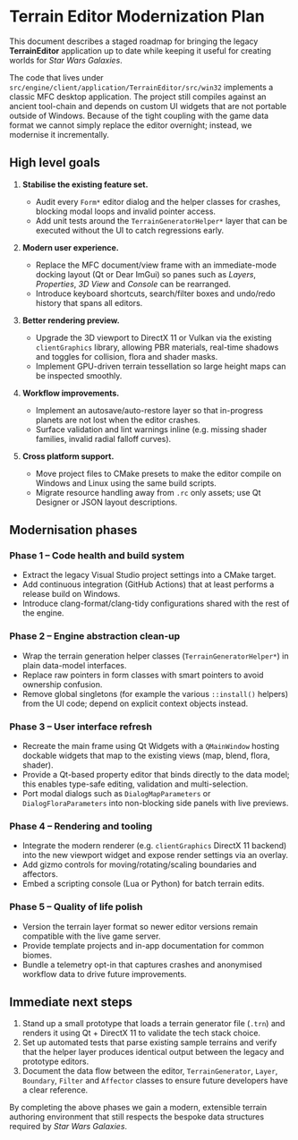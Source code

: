 # Terrain Editor Modernization Plan

This document describes a staged roadmap for bringing the legacy **TerrainEditor**
application up to date while keeping it useful for creating worlds for *Star Wars
Galaxies*.

The code that lives under `src/engine/client/application/TerrainEditor/src/win32`
implements a classic MFC desktop application.  The project still compiles
against an ancient tool-chain and depends on custom UI widgets that are not
portable outside of Windows.  Because of the tight coupling with the game data
format we cannot simply replace the editor overnight; instead, we modernise it
incrementally.

## High level goals

1. **Stabilise the existing feature set.**
   - Audit every `Form*` editor dialog and the helper classes for crashes,
     blocking modal loops and invalid pointer access.
   - Add unit tests around the `TerrainGeneratorHelper*` layer that can be
     executed without the UI to catch regressions early.

2. **Modern user experience.**
   - Replace the MFC document/view frame with an immediate-mode docking layout
     (Qt or Dear ImGui) so panes such as *Layers*, *Properties*, *3D View* and
     *Console* can be rearranged.
   - Introduce keyboard shortcuts, search/filter boxes and undo/redo history that
     spans all editors.

3. **Better rendering preview.**
   - Upgrade the 3D viewport to DirectX 11 or Vulkan via the existing
     `clientGraphics` library, allowing PBR materials, real-time shadows and
     toggles for collision, flora and shader masks.
   - Implement GPU-driven terrain tessellation so large height maps can be
     inspected smoothly.

4. **Workflow improvements.**
   - Implement an autosave/auto-restore layer so that in-progress planets are not
     lost when the editor crashes.
   - Surface validation and lint warnings inline (e.g. missing shader families,
     invalid radial falloff curves).

5. **Cross platform support.**
   - Move project files to CMake presets to make the editor compile on Windows
     and Linux using the same build scripts.
   - Migrate resource handling away from `.rc` only assets; use Qt Designer or
     JSON layout descriptions.

## Modernisation phases

### Phase 1 – Code health and build system

* Extract the legacy Visual Studio project settings into a CMake target.
* Add continuous integration (GitHub Actions) that at least performs a release
  build on Windows.
* Introduce clang-format/clang-tidy configurations shared with the rest of the
  engine.

### Phase 2 – Engine abstraction clean-up

* Wrap the terrain generation helper classes (`TerrainGeneratorHelper*`) in
  plain data-model interfaces.
* Replace raw pointers in form classes with smart pointers to avoid ownership
  confusion.
* Remove global singletons (for example the various `::install()` helpers) from
  the UI code; depend on explicit context objects instead.

### Phase 3 – User interface refresh

* Recreate the main frame using Qt Widgets with a `QMainWindow` hosting
  dockable widgets that map to the existing views (map, blend, flora, shader).
* Provide a Qt-based property editor that binds directly to the data model; this
  enables type-safe editing, validation and multi-selection.
* Port modal dialogs such as `DialogMapParameters` or `DialogFloraParameters`
  into non-blocking side panels with live previews.

### Phase 4 – Rendering and tooling

* Integrate the modern renderer (e.g. `clientGraphics` DirectX 11 backend) into
  the new viewport widget and expose render settings via an overlay.
* Add gizmo controls for moving/rotating/scaling boundaries and affectors.
* Embed a scripting console (Lua or Python) for batch terrain edits.

### Phase 5 – Quality of life polish

* Version the terrain layer format so newer editor versions remain compatible
  with the live game server.
* Provide template projects and in-app documentation for common biomes.
* Bundle a telemetry opt-in that captures crashes and anonymised workflow data
  to drive future improvements.

## Immediate next steps

1. Stand up a small prototype that loads a terrain generator file (`.trn`) and
   renders it using Qt + DirectX 11 to validate the tech stack choice.
2. Set up automated tests that parse existing sample terrains and verify that
   the helper layer produces identical output between the legacy and prototype
   editors.
3. Document the data flow between the editor, `TerrainGenerator`, `Layer`,
   `Boundary`, `Filter` and `Affector` classes to ensure future developers have a
   clear reference.

By completing the above phases we gain a modern, extensible terrain authoring
environment that still respects the bespoke data structures required by *Star
Wars Galaxies*.
